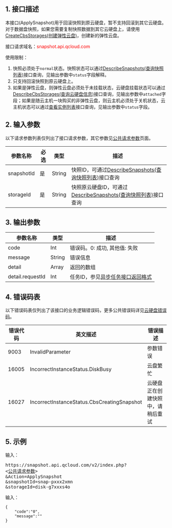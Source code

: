 ## 1. 接口描述

本接口(ApplySnapshot)用于回滚快照到原云硬盘，暂不支持回滚到其它云硬盘。对于数据盘快照，如果您需要复制快照数据到其它云硬盘上，请使用[CreateCbsStorages(创建弹性云盘)](http://tce.fsphere.cn/doc/api/364/2524)，创建新的弹性云盘。

接口请求域名：<font style="color:red">snapshot.api.qcloud.com</font>

使用限制：<br>
1. 快照必须处于`normal`状态。快照状态可以通过[DescribeSnapshots(查询快照列表)](http://tce.fsphere.cn/doc/api/364/2530)接口查询，见输出参数中`status`字段解释。<br>
2. 只支持回滚快照到原云硬盘上。<br>
3. 如果是弹性云盘，则弹性云盘必须处于未挂载状态，云硬盘挂载状态可以通过[DescribeCbsStorages(查询云硬盘信息)](http://tce.fsphere.cn/doc/api/364/2519)接口查询，见输出参数中`attached`字段；如果是随云主机一块购买的非弹性云盘，则云主机必须处于关机状态，云主机状态可以通过[查看实例列表](http://tce.fsphere.cn/doc/api/229/831)接口查询，见输出参数中`status`字段。


## 2. 输入参数

以下请求参数列表仅列出了接口请求参数，其它参数见[公共请求参数](http://tce.fsphere.cn/document/product/240/8320)页面。

| 参数名称 | 必选  | 类型 | 描述 |
|---------|---------|---------|---------|
| snapshotId | 是 | String | 快照ID，可通过[DescribeSnapshots(查询快照列表)](http://tce.fsphere.cn/doc/api/364/2530)接口查询|
| storageId | 是 | String | 快照原云硬盘ID，可通过[DescribeSnapshots(查询快照列表)](http://tce.fsphere.cn/doc/api/364/2530)接口查询|


## 3. 输出参数

| 参数名称 | 类型 | 描述 |
|---------|---------|---------|
| code | Int | 错误码。0: 成功, 其他值: 失败|
| message | String | 错误信息|
| detail | Array | 返回的数组 |
| detail.requestId | Int | 任务ID，参见[异步任务接口返回格式](http://tce.fsphere.cn/document/product/240/8325) | 

## 4. 错误码表

以下错误码表仅列出了该接口的业务逻辑错误码，更多公共错误码详见[云硬盘错误码](http://tce.fsphere.cn/doc/api/364/4207)。

| 错误代码 | 英文描述 | 错误描述 |
| ------- | ------- | ------- |
| 9003 | InvalidParameter | 参数错误 |
| 16005 | IncorrectInstanceStatus.DiskBusy | 云盘繁忙 |
| 16027 | IncorrectInstanceStatus.CbsCreatingSnapshot | 云硬盘正在创建快照中，请稍后重试 |

## 5. 示例

输入：
<pre>
https://snapshot.api.qcloud.com/v2/index.php?
<<a href="http://tce.fsphere.cn/doc/api/229/6976">公共请求参数</a>>
&Action=ApplySnapshot
&snapshotId=snap-pxxx2xmn
&storageId=disk-g7xxxs4o
</pre>

输入：
```
{
    "code":"0",
    "message":""
}
```

